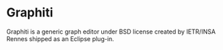 Graphiti
========
Graphiti is a generic graph editor under BSD license created by IETR/INSA Rennes shipped as an Eclipse plug-in.
